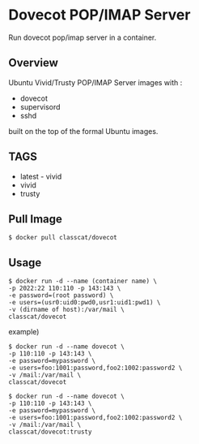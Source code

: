 # Dovecot POP/IMAP Server

Run dovecot pop/imap server in a container.

## Overview

Ubuntu Vivid/Trusty POP/IMAP Server images with :

+ dovecot
+ supervisord
+ sshd

built on the top of the formal Ubuntu images.

## TAGS

+ latest - vivid
+ vivid
+ trusty

## Pull Image

```
$ docker pull classcat/dovecot
````

## Usage

```
$ docker run -d --name (container name) \  
-p 2022:22 110:110 -p 143:143 \  
-e password=(root password) \  
-e users=(usr0:uid0:pwd0,usr1:uid1:pwd1) \  
-v (dirname of host):/var/mail \  
classcat/dovecot
````

example)

```
$ docker run -d --name dovecot \  
-p 110:110 -p 143:143 \  
-e password=mypassword \  
-e users=foo:1001:password,foo2:1002:password2 \  
-v /mail:/var/mail \  
classcat/dovecot

$ docker run -d --name dovecot \  
-p 110:110 -p 143:143 \  
-e password=mypassword \  
-e users=foo:1001:password,foo2:1002:password2 \  
-v /mail:/var/mail \  
classcat/dovecot:trusty
```

